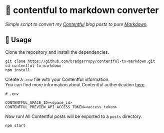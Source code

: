 # 🔻 contentful to markdown converter

_Simple script to convert my [Contentful][1] blog posts to pure [Markdown][2]._

## 🥑 Usage

Clone the repository and install the dependencies.

```
git clone https://github.com/bradgarropy/contentful-to-markdown.git
cd contentful-to-markdown
npm install
```

Create a `.env` file with your Contentful information.  
You can find more information about Contentful authentication [here][3].

```
# .env

CONTENTFUL_SPACE_ID=<space_id>
CONTENTFUL_PREVIEW_API_ACCESS_TOKEN=<access_token>
```

Now run! All Contentful posts will be exported to a `posts` directory.

```
npm start
```

[1]: https://www.contentful.com
[2]: https://www.markdownguide.org
[3]: https://www.contentful.com/developers/docs/references/authentication/#the-delivery-and-preview-api
